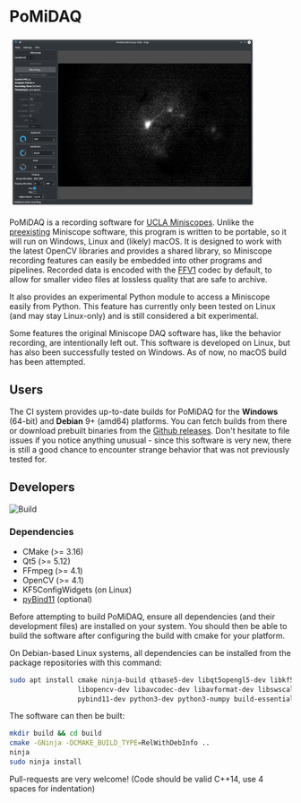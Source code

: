 PoMiDAQ
=========

[![PoMiDAQ Screenshot](contrib/screenshots/v0.2.0_recording_sample.png "PoMiDAQ on Linux")](https://github.com/bothlab/pomidaq/tree/master/contrib/screenshots)

PoMiDAQ is a recording software for [UCLA Miniscopes](http://miniscope.org/index.php/Main_Page).
Unlike the [preexisting](https://github.com/daharoni/Miniscope_DAQ_Software) Miniscope software, this program
is written to be portable, so it will run on Windows, Linux and (likely) macOS.
It is designed to work with the latest OpenCV libraries and provides a shared library, so Miniscope recording
features can easily be embedded into other programs and pipelines.
Recorded data is encoded with the [FFV1](https://en.wikipedia.org/wiki/FFV1) codec by default, to allow for
smaller video files at lossless quality that are safe to archive.

It also provides an experimental Python module to access a Miniscope easily from Python. This feature has
currently only been tested on Linux (and may stay Linux-only) and is still considered a bit experimental.

Some features the original Miniscope DAQ software has, like the behavior recording, are intentionally left out.
This software is developed on Linux, but has also been successfully tested on Windows. As of now, no macOS build
has been attempted.

## Users

The CI system provides up-to-date builds for PoMiDAQ for the **Windows** (64-bit) and **Debian** 9+ (amd64) platforms.
You can fetch builds from there or download prebuilt binaries from the [Github releases](https://github.com/bothlab/pomidaq/releases).
Don't hesitate to file issues if you notice anything unusual - since this software is very new, there is
still a good chance to encounter strange behavior that was not previously tested for.

## Developers

![Build](https://github.com/bothlab/pomidaq/workflows/Build/badge.svg)

### Dependencies

 * CMake (>= 3.16)
 * Qt5 (>= 5.12)
 * FFmpeg (>= 4.1)
 * OpenCV (>= 4.1)
 * KF5ConfigWidgets (on Linux)
 * [pyBind11](https://github.com/pybind/pybind11) (optional)

Before attempting to build PoMiDAQ, ensure all dependencies (and their development files) are installed on your system.
You should then be able to build the software after configuring the build with cmake for your platform.

On Debian-based Linux systems, all dependencies can be installed from the package repositories with this command:
```bash
sudo apt install cmake ninja-build qtbase5-dev libqt5opengl5-dev libkf5configwidgets-dev \
                 libopencv-dev libavcodec-dev libavformat-dev libswscale-dev \
                 pybind11-dev python3-dev python3-numpy build-essential
```
The software can then be built:
```bash
mkdir build && cd build
cmake -GNinja -DCMAKE_BUILD_TYPE=RelWithDebInfo ..
ninja
sudo ninja install
```

Pull-requests are very welcome! (Code should be valid C++14, use 4 spaces for indentation)
